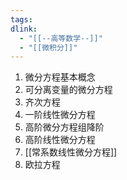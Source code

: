 ```yaml
---
tags:
dlink:
  - "[[--高等数学--]]"
  - "[[微积分]]"
---
```

1. 微分方程基本概念
2. 可分离变量的微分方程
3. 齐次方程
4. 一阶线性微分方程
5. 高阶微分方程组降阶
6. 高阶线性微分方程
7. [[常系数线性微分方程]]
8. 欧拉方程